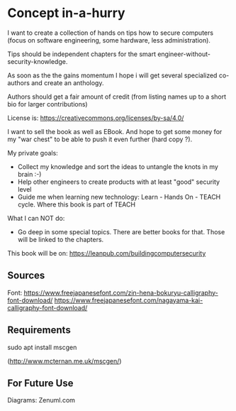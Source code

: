Concept in-a-hurry
==================

I want to create a collection of hands on tips how to secure computers (focus on software engineering, some hardware, less administration).

Tips should be independent chapters for the smart engineer-without-security-knowledge.

As soon as the the gains momentum I hope i will get several specialized co-authors and create an anthology.

Authors should get a fair amount of credit (from listing names <of course> up to a short bio for larger contributions)

License is: https://creativecommons.org/licenses/by-sa/4.0/

I want to sell the book as well as EBook. And hope to get some money for my "war chest" to be able to push it even further (hard copy ?).

My private goals:

* Collect my knowledge and sort the ideas to untangle the knots in my brain :-)
* Help other engineers to create products with at least "good" security level
* Guide me when learning new technology: Learn - Hands On - TEACH cycle. Where this book is part of TEACH

What I can NOT do:

* Go deep in some special topics. There are better books for that. Those will be linked to the chapters.

This book will be on: https://leanpub.com/buildingcomputersecurity


Sources
-------

Font: https://www.freejapanesefont.com/zin-hena-bokuryu-calligraphy-font-download/
https://www.freejapanesefont.com/nagayama-kai-calligraphy-font-download/


Requirements
------------

sudo apt install mscgen

(http://www.mcternan.me.uk/mscgen/)


For Future Use
--------------

Diagrams:
Zenuml.com
